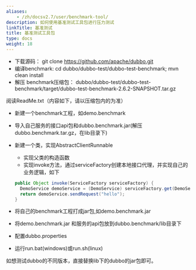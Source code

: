 ```yaml
---
aliases:
    - /zh/docsv2.7/user/benchmark-tool/
description: 如何使用基准测试工具包进行压力测试
linkTitle: 基准测试
title: 基准测试工具包
type: docs
weight: 18
---
```




* 下载源码： git clone https://github.com/apache/dubbo.git  
* 编译benchmark: cd dubbo/dubbo-test/dubbo-test-benchmark; mvn clean install  
* 解压 benchmark压缩包： dubbo/dubbo-test/dubbo-test-benchmark/target/dubbo-test-benchmark-2.6.2-SNAPSHOT.tar.gz 

阅读ReadMe.txt（内容如下，请以压缩包内的为准）

* 新建一个benchmark工程，如demo.benchmark
* 导入自己服务的接口api包和dubbo.benchmark.jar(解压dubbo.benchmark.tar.gz，在lib目录下)
* 新建一个类，实现AbstractClientRunnable

    * 实现父类的构造函数
    * 实现invoke方法，通过serviceFactory创建本地接口代理，并实现自己的业务逻辑，如下

    ```java
    public Object invoke(ServiceFactory serviceFactory) {
      DemoService demoService = (DemoService) serviceFactory.get(DemoService.class);
      return demoService.sendRequest("hello");
    }
    ```
* 将自己的benchmark工程打成jar包,如demo.benchmark.jar
* 将demo.benchmark.jar 和服务的api包放到dubbo.benchmark/lib目录下
* 配置dubbo.properties
* 运行run.bat(windows)或run.sh(linux)

如想测试dubbo的不同版本，直接替换lib下的dubbo的jar包即可。